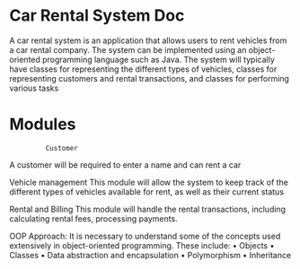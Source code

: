 # Car Rental System Doc
A car rental system is an application that allows users to rent vehicles from a car rental company. The system can be implemented using an object-oriented programming language such as Java. The system will typically have classes for representing the different types of vehicles, classes for representing customers and rental transactions, and classes for performing various tasks 
# Modules
             Customer
A customer will be required to enter a name and can rent a car

Vehicle management
This module will allow the system to keep track of the different types of vehicles available for rent, as well as their current status

Rental and Billing
This module will handle the rental transactions, including calculating rental fees, processing payments.

OOP Approach:
It is necessary to understand some of the concepts used
extensively in object-oriented programming. These include:
• Objects
• Classes
• Data abstraction and encapsulation
• Polymorphism
• Inheritance





